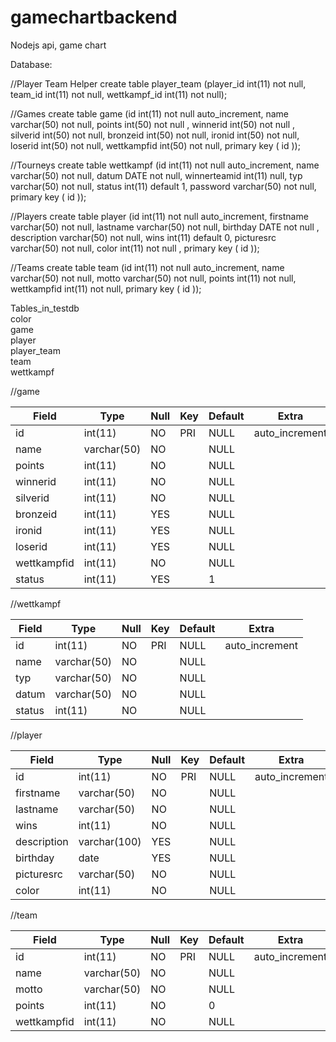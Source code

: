 # gamechartbackend
Nodejs api, game chart

Database:

//Player Team Helper
create table player_team (player_id int(11) not null, team_id int(11) not null, wettkampf_id int(11) not null);

//Games
create table game (id int(11) not null auto_increment, name varchar(50) not null, points int(50) not null , winnerid int(50) not null
, silverid int(50) not null, bronzeid int(50) not null, ironid int(50) not null, loserid int(50) not null, wettkampfid int(50) not null, primary key ( id ));

//Tourneys
create table wettkampf (id int(11) not null auto_increment, name varchar(50) not null, datum DATE not null, winnerteamid int(11) null, typ varchar(50) not null, status int(11) default 1, password varchar(50) not null, primary key ( id ));

//Players
create table player (id int(11) not null auto_increment, firstname varchar(50) not null, lastname varchar(50) not null, birthday DATE not null
, description varchar(50) not null, wins int(11) default 0, picturesrc varchar(50) not null, color int(11) not null , primary key ( id ));

//Teams
create table team (id int(11) not null auto_increment, name varchar(50) not null, motto varchar(50) not null,  points int(11) not null, wettkampfid int(11) not null, primary key ( id ));



 Tables_in_testdb         
 color            
 game             
 player           
 player_team      
 team             
 wettkampf        


//game

 Field | Type | Null | Key | Default | Extra          
--- | --- | --- | --- | --- | ---
id | int(11) | NO | PRI | NULL | auto_increment 
name | varchar(50) | NO | | NULL |                
points | int(11) | NO | | NULL |               
winnerid | int(11) | NO | | NULL |              
silverid | int(11) | NO | | NULL |             
bronzeid | int(11) | YES | | NULL |            
ironid | int(11) | YES | | NULL|              
loserid | int(11) | YES  | | NULL |             
wettkampfid | int(11) | NO | | NULL |           
status | int(11) | YES  | | 1 |         


//wettkampf

Field    | Type        | Null | Key | Default | Extra          
--- | --- | --- | --- | --- | ---
 id       | int(11)     | NO   | PRI | NULL    | auto_increment 
 name     | varchar(50) | NO   |     | NULL    |                
 typ      | varchar(50) | NO   |     | NULL    |               
 datum    | varchar(50) | NO   |     | NULL    |                
 status   | int(11)     | NO   |     | NULL    |                


//player

Field       | Type         | Null | Key | Default | Extra          
--- | --- | --- | --- | --- | ---
 id          | int(11)      | NO   | PRI | NULL    | auto_increment 
 firstname   | varchar(50)  | NO   |     | NULL    |                
 lastname    | varchar(50)  | NO   |     | NULL    |                
 wins        | int(11)      | NO   |     | NULL    |                
 description | varchar(100) | YES  |     | NULL    |                
 birthday    | date         | YES  |     | NULL    |                
 picturesrc  | varchar(50)  | NO   |     | NULL    |                
 color       | int(11)      | NO   |     | NULL    |                


//team

Field       | Type        | Null | Key | Default | Extra          
--- | --- | --- | --- | --- | ---
 id          | int(11)     | NO   | PRI | NULL    | auto_increment 
 name        | varchar(50) | NO   |     | NULL    |                
 motto       | varchar(50) | NO   |     | NULL    |                
 points      | int(11)     | NO   |     | 0       |                
 wettkampfid | int(11)     | NO   |     | NULL    |                

